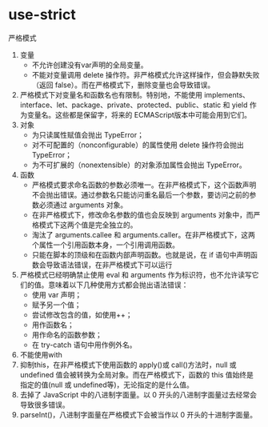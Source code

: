 # use-strict
严格模式

1. 变量
    * 不允许创建没有var声明的全局变量。
    * 不能对变量调用 delete 操作符。非严格模式允许这样操作，但会静默失败（返回 false）。而在严格模式下，删除变量也会导致错误。
2. 严格模式下对变量名和函数名也有限制。特别地，不能使用 implements、interface、let、package、private、protected、public、static 和 yield 作为变量名。这些都是保留字，将来的 ECMAScript版本中可能会用到它们。
3. 对象
    * 为只读属性赋值会抛出 TypeError；
    * 对不可配置的（nonconfigurable）的属性使用 delete 操作符会抛出 TypeError；
    * 为不可扩展的（nonextensible）的对象添加属性会抛出 TypeError。
4. 函数
    * 严格模式要求命名函数的参数必须唯一。在非严格模式下，这个函数声明不会抛出错误。通过参数名只能访问重名最后一个参数，要访问之前的参数必须通过 arguments 对象。
    * 在非严格模式下，修改命名参数的值也会反映到 arguments 对象中，而严格模式下这两个值是完全独立的。
    * 淘汰了 arguments.callee 和 arguments.caller。在非严格模式下，这两个属性一个引用函数本身，一个引用调用函数。
    * 只能在脚本的顶级和在函数内部声明函数。也就是说，在 if 语句中声明函数会导致语法错误，在非严格模式下可以运行
5. 严格模式已经明确禁止使用 eval 和 arguments 作为标识符，也不允许读写它们的值。意味着以下几种使用方式都会抛出语法错误：
    * 使用 var 声明；
    * 赋予另一个值；
    * 尝试修改包含的值，如使用++；
    * 用作函数名；
    * 用作命名的函数参数；
    * 在 try-catch 语句中用作例外名。
6. 不能使用with
7. 抑制this，在非严格模式下使用函数的 apply()或 call()方法时，null 或 undefined 值会被转换为全局对象。而在严格模式下，函数的 this 值始终是指定的值(null 或 undefined等)，无论指定的是什么值。
8. 去掉了 JavaScript 中的八进制字面量。以 0 开头的八进制字面量过去经常会导致很多错误。
9. parseInt()，八进制字面量在严格模式下会被当作以 0 开头的十进制字面量。
